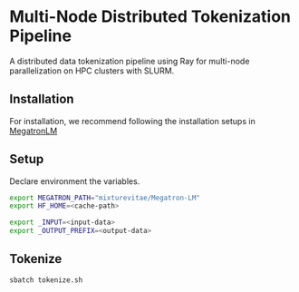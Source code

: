 # Multi-Node Distributed Tokenization Pipeline

A distributed data tokenization pipeline using Ray for multi-node parallelization on HPC clusters with SLURM.

## Installation

For installation, we recommend following the installation setups in [MegatronLM](https://github.com/NVIDIA/Megatron-LM)

## Setup

Declare environment the variables.
```bash
export MEGATRON_PATH="mixturevitae/Megatron-LM"
export HF_HOME=<cache-path>

export _INPUT=<input-data>
export _OUTPUT_PREFIX=<output-data>
```

## Tokenize

```bash
sbatch tokenize.sh
```